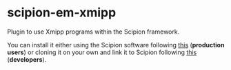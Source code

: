 # scipion-em-xmipp

Plugin to use Xmipp programs within the Scipion framework.

You can install it either using the Scipion software following 
[this](https://github.com/I2PC/scipion/wiki/Integrated-Packages) (**production users**) 
or cloning it on your own and link it to Scipion following 
[this](https://github.com/I2PC/xmipp/wiki/Migrating-branches-from-nonPluginized-Scipion-to-the-new-Scipion-Xmipp-structure#xmipp) (**developers**). 
